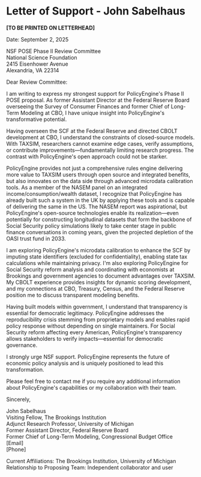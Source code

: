 # Letter of Support - John Sabelhaus

**[TO BE PRINTED ON LETTERHEAD]**

Date: September 2, 2025

NSF POSE Phase II Review Committee  
National Science Foundation  
2415 Eisenhower Avenue  
Alexandria, VA 22314

Dear Review Committee:

I am writing to express my strongest support for PolicyEngine's Phase II POSE proposal. As former Assistant Director at the Federal Reserve Board overseeing the Survey of Consumer Finances and former Chief of Long-Term Modeling at CBO, I have unique insight into PolicyEngine's transformative potential.

Having overseen the SCF at the Federal Reserve and directed CBOLT development at CBO, I understand the constraints of closed-source models. With TAXSIM, researchers cannot examine edge cases, verify assumptions, or contribute improvements—fundamentally limiting research progress. The contrast with PolicyEngine's open approach could not be starker.

PolicyEngine provides not just a comprehensive rules engine delivering more value to TAXSIM users through open source and integrated benefits, but also innovates on the data side through advanced microdata calibration tools. As a member of the NASEM panel on an integrated income/consumption/wealth dataset, I recognize that PolicyEngine has already built such a system in the UK by applying these tools and is capable of delivering the same in the US. The NASEM report was aspirational, but PolicyEngine's open-source technologies enable its realization—even potentially for constructing longitudinal datasets that form the backbone of Social Security policy simulations likely to take center stage in public finance conversations in coming years, given the projected depletion of the OASI trust fund in 2033.

I am exploring PolicyEngine's microdata calibration to enhance the SCF by imputing state identifiers (excluded for confidentiality), enabling state tax calculations while maintaining privacy. I'm also exploring PolicyEngine for Social Security reform analysis and coordinating with economists at Brookings and government agencies to document advantages over TAXSIM. My CBOLT experience provides insights for dynamic scoring development, and my connections at CBO, Treasury, Census, and the Federal Reserve position me to discuss transparent modeling benefits.

Having built models within government, I understand that transparency is essential for democratic legitimacy. PolicyEngine addresses the reproducibility crisis stemming from proprietary models and enables rapid policy response without depending on single maintainers. For Social Security reform affecting every American, PolicyEngine's transparency allows stakeholders to verify impacts—essential for democratic governance.

I strongly urge NSF support. PolicyEngine represents the future of economic policy analysis and is uniquely positioned to lead this transformation.

Please feel free to contact me if you require any additional information about PolicyEngine's capabilities or my collaboration with their team.

Sincerely,

John Sabelhaus  
Visiting Fellow, The Brookings Institution  
Adjunct Research Professor, University of Michigan  
Former Assistant Director, Federal Reserve Board  
Former Chief of Long-Term Modeling, Congressional Budget Office  
[Email]  
[Phone]

Current Affiliations: The Brookings Institution, University of Michigan  
Relationship to Proposing Team: Independent collaborator and user